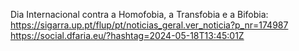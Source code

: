 Dia Internacional contra a Homofobia, a Transfobia e a Bifobia: https://sigarra.up.pt/flup/pt/noticias_geral.ver_noticia?p_nr=174987 https://social.dfaria.eu/?hashtag=2024-05-18T13:45:01Z